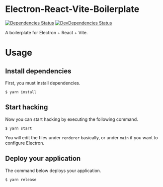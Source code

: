 # Electron-React-Vite-Boilerplate
[![Dependencies Status](https://img.shields.io/david/shamofu/electron-react-vite-boilerplate.svg?style=flat-square)](https://david-dm.org/shamofu/electron-react-vite-boilerplate)
[![DevDependencies Status](https://img.shields.io/david/dev/shamofu/electron-react-vite-boilerplate.svg?style=flat-square)](https://david-dm.org/shamofu/electron-react-vite-boilerplate?type=dev)

A boilerplate for Electron + React + Vite.

# Usage
## Install dependencies
First, you must install dependencies.
```shell
$ yarn install
```

## Start hacking
Now you can start hacking by executing the following command.
```shell
$ yarn start
```
You will edit the files under `renderer` basically, or under `main` if you want to configure Electron.

## Deploy your application
The command below deploys your application.
```shell
$ yarn release
```
